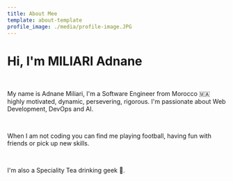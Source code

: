 ```yaml
---
title: About Mee
template: about-template
profile_image: ./media/profile-image.JPG
---
```


<h1>Hi, I'm MILIARI Adnane</h1>
<br />

<p>My name is Adnane Miliari, I'm a Software Engineer from Morocco 🇲🇦 highly motivated, dynamic, persevering, rigorous. I'm passionate about Web Development, DevOps and AI.</p>
<br />

<p>When I am not coding you can find me playing football, having fun with friends or pick up new skills.</p>
<br />

<p>I'm also a Speciality Tea drinking geek 🍵.<p>


